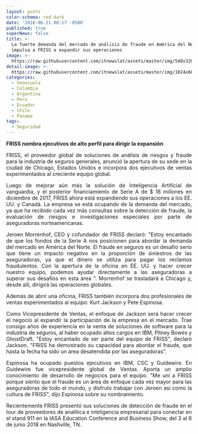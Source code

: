 ```yaml
---
layout: posts
color-schema: red-dark
date: '2018-06-21 08:17 -0500'
published: true
superNews: false
title: >-
  La fuerte demanda del mercado de análisis de fraude en América del Norte
  impulsa a FRISS a expandir sus operaciones
image: >-
  https://raw.githubusercontent.com/itnewslat/assets/master/img/540x320/Analisis-de-riesgo-p.jpg
detail-image: >-
  https://raw.githubusercontent.com/itnewslat/assets/master/img/1024x680/Analisis-de-riesgo-g.jpg
categories:
  - Venezuela
  - Colombia
  - Argentina
  - Perú
  - Ecuador
  - Chile
  - Panama
tags:
  - Seguridad
---
```

**FRISS nombra ejecutivos de alto perfil para dirigir la expansión**

<p style="text-align: justify;">FRISS, el proveedor global de soluciones de análisis de riesgos y fraude para la industria de seguros generales, anunció la apertura de su sede en la ciudad de Chicago, Estados Unidos e incorpora dos ejecutivos de ventas experimentados al creciente equipo global.</p>

<p style="text-align: justify;">Luego de mejorar aún más la solución de Inteligencia Artificial de vanguardia, y el posterior financiamiento de Serie A de $ 18 millones en diciembre de 2017, FRISS ahora está expandiendo sus operaciones a los EE. UU. y Canadá. La empresa se está ocupando de la demanda del mercado, ya que ha recibido cada vez más consultas sobre la detección de fraude, la evaluación de riesgos e investigaciones especiales por parte de aseguradoras norteamericanas.</p>

<p style="text-align: justify;">Jeroen Morrenhof, CEO y cofundador de FRISS declaró: "Estoy encantado de que los fondos de la Serie A nos posicionen para abordar la demanda del mercado en América del Norte. El fraude en seguros es un desafío serio que tiene un impacto  negativo en la proporción de siniestros de las aseguradoras, ya que el dinero se utiliza  para pagar los reclamos fraudulentos. Con la apertura de la oficina en EE. UU. y hacer crecer nuestro equipo, podemos ayudar directamente a las aseguradoras a superar sus desafíos en esta área ". Morrenhof se trasladará a Chicago y, desde allí, dirigirá las operaciones globales.</p>

<p style="text-align: justify;">Además de abrir una oficina, FRISS también incorpora dos profesionales de ventas experimentados al equipo: Kurt Jackson y Pete Espinosa.</p>

<p style="text-align: justify;">Como Vicepresidente de Ventas, el enfoque de Jackson será hacer crecer el negocio al expandir la participación de la empresa en el mercado. Trae consigo años de experiencia en la venta de soluciones de software para la industria de seguros, al haber ocupado altos cargos en IBM, Pitney Bowes y GhostDraft. "Estoy encantado de ser parte del equipo de FRISS", declaró Jackson. "FRISS ha demostrado su capacidad para abordar el fraude, que hasta la fecha ha sido un área desatendida por las aseguradoras".</p>

<p style="text-align: justify;">Espinosa ha ocupado puestos ejecutivos en IBM, CSC y Guidewire. En Guidewire fue vicepresidente global de Ventas. Aporta un amplio conocimiento de desarrollo de negocios para el equipo. "Me uní a FRISS porque siento que el fraude es un área de enfoque cada vez mayor para las aseguradoras de todo el mundo, y disfruto  trabajar con Jeroen así como la cultura de FRISS", dijo Espinosa sobre su nombramiento.</p>

<p style="text-align: justify;">Recientemente FRISS presentó sus soluciones de detección de fraude en el tour de proveedores de analítica e inteligencia empresarial para conectar en el stand 911 en la IASA Education Conference and Business Show, del 3 al 6 de junio 2018 en Nashville, TN.</p>